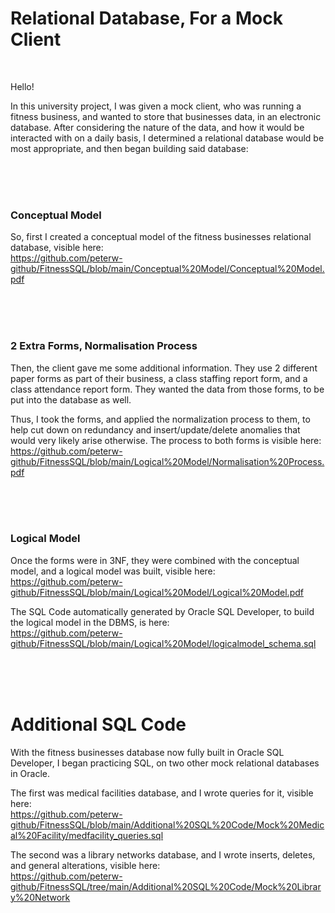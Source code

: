 # Relational Database, For a Mock Client

<br>

Hello!

In this university project, I was given a mock client, who was running a fitness business, and wanted to store that businesses data, in an electronic database. After considering the nature of the data, and how it would be interacted with on a daily basis, I determined a relational database would be most appropriate, and then began building said database:


<br>
<br>
<br>


### Conceptual Model

So, first I created a conceptual model of the fitness businesses relational database, visible here: <br>
https://github.com/peterw-github/FitnessSQL/blob/main/Conceptual%20Model/Conceptual%20Model.pdf


<br>
<br>
<br>


### 2 Extra Forms, Normalisation Process

Then, the client gave me some additional information. They use 2 different paper forms as part of their business, a class staffing report form, and a class attendance report form. They wanted the data from those forms, to be put into the database as well.

Thus, I took the forms, and applied the normalization process to them, to help cut down on redundancy and insert/update/delete anomalies that would very likely arise otherwise. The process to both forms is visible here: <br>
https://github.com/peterw-github/FitnessSQL/blob/main/Logical%20Model/Normalisation%20Process.pdf


<br>
<br>
<br>


### Logical Model

Once the forms were in 3NF, they were combined with the conceptual model, and a logical model was built, visible here: <br>
https://github.com/peterw-github/FitnessSQL/blob/main/Logical%20Model/Logical%20Model.pdf

The SQL Code automatically generated by Oracle SQL Developer, to build the logical model in the DBMS, is here: <br>
https://github.com/peterw-github/FitnessSQL/blob/main/Logical%20Model/logicalmodel_schema.sql


<br>
<br>
<br>

# Additional SQL Code

With the fitness businesses database now fully built in Oracle SQL Developer, I began practicing SQL, on two other mock relational databases in Oracle. 

The first was medical facilities database, and I wrote queries for it, visible here: <br>
https://github.com/peterw-github/FitnessSQL/blob/main/Additional%20SQL%20Code/Mock%20Medical%20Facility/medfacility_queries.sql

The second was a library networks database, and I wrote inserts, deletes, and general alterations, visible here: <br>
https://github.com/peterw-github/FitnessSQL/tree/main/Additional%20SQL%20Code/Mock%20Library%20Network



